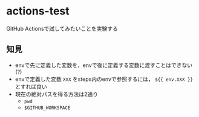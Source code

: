 # actions-test

GitHub Actionsで試してみたいことを実験する

## 知見

- envで先に定義した変数を，envで後に定義する変数に渡すことはできない(?)
- envで定義した変数 `XXX` をsteps内のenvで参照するには， `${{ env.XXX }}` とすれば良い
- 現在の絶対パスを得る方法は2通り
  - `pwd`
  - `$GITHUB_WORKSPACE`
